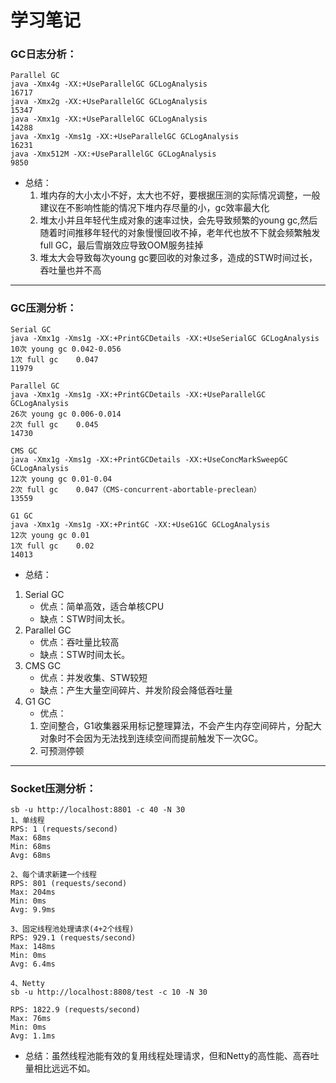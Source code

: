 # 学习笔记             
### GC日志分析：

    Parallel GC
    java -Xmx4g -XX:+UseParallelGC GCLogAnalysis
    16717
    java -Xmx2g -XX:+UseParallelGC GCLogAnalysis
    15347
    java -Xmx1g -XX:+UseParallelGC GCLogAnalysis
    14288
    java -Xmx1g -Xms1g -XX:+UseParallelGC GCLogAnalysis
    16231
    java -Xmx512M -XX:+UseParallelGC GCLogAnalysis
    9850

* 总结：
  1. 堆内存的大小太小不好，太大也不好，要根据压测的实际情况调整，一般建议在不影响性能的情况下堆内存尽量的小，gc效率最大化
  2. 堆太小并且年轻代生成对象的速率过快，会先导致频繁的young gc,然后随着时间推移年轻代的对象慢慢回收不掉，老年代也放不下就会频繁触发full GC，最后雪崩效应导致OOM服务挂掉
  3. 堆太大会导致每次young gc要回收的对象过多，造成的STW时间过长，吞吐量也并不高
-----------------------------------------------------------------------------------------
### GC压测分析：
    Serial GC
    java -Xmx1g -Xms1g -XX:+PrintGCDetails -XX:+UseSerialGC GCLogAnalysis
    10次 young gc 0.042-0.056
    1次 full gc	  0.047
    11979
    
    Parallel GC
    java -Xmx1g -Xms1g -XX:+PrintGCDetails -XX:+UseParallelGC GCLogAnalysis
    26次 young gc 0.006-0.014
    2次 full gc	  0.045
    14730
    
    CMS GC
    java -Xmx1g -Xms1g -XX:+PrintGCDetails -XX:+UseConcMarkSweepGC GCLogAnalysis
    12次 young gc 0.01-0.04
    2次 full gc	  0.047（CMS-concurrent-abortable-preclean）
    13559
    
    G1 GC
    java -Xmx1g -Xms1g -XX:+PrintGC -XX:+UseG1GC GCLogAnalysis
    12次 young gc 0.01
    1次 full gc	  0.02
    14013

* 总结：
1. Serial GC 
    * 优点：简单高效，适合单核CPU
    * 缺点：STW时间太长。
2. Parallel GC
    * 优点：吞吐量比较高
    * 缺点：STW时间太长。
3. CMS GC
    * 优点：并发收集、STW较短
    * 缺点：产生大量空间碎片、并发阶段会降低吞吐量
4. G1 GC
    * 优点：
    1. 空间整合，G1收集器采用标记整理算法，不会产生内存空间碎片，分配大对象时不会因为无法找到连续空间而提前触发下一次GC。
    2. 可预测停顿
-----------------------------------------------------------------------------------------------
### Socket压测分析：
    sb -u http://localhost:8801 -c 40 -N 30
    1、单线程
    RPS: 1 (requests/second)
    Max: 68ms
    Min: 68ms
    Avg: 68ms
    
    2、每个请求新建一个线程
    RPS: 801 (requests/second)
    Max: 204ms
    Min: 0ms
    Avg: 9.9ms
    
    3、固定线程池处理请求(4+2个线程)
    RPS: 929.1 (requests/second)
    Max: 148ms
    Min: 0ms
    Avg: 6.4ms
    
    4、Netty 
    sb -u http://localhost:8808/test -c 10 -N 30
    
    RPS: 1822.9 (requests/second)
    Max: 76ms
    Min: 0ms
    Avg: 1.1ms
* 总结：虽然线程池能有效的复用线程处理请求，但和Netty的高性能、高吞吐量相比远远不如。